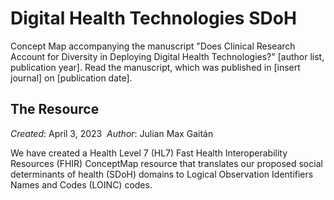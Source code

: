 # Digital Health Technologies SDoH
Concept Map accompanying the manuscript "Does Clinical Research Account for Diversity in Deploying Digital Health Technologies?" [author list, publication year]. Read the manuscript, which was published in [insert journal] on [publication date].

## The Resource

*Created*: April 3, 2023 
*Author*: Julian Max Gaitán

We have created a Health Level 7 (HL7) Fast Health Interoperability Resources (FHIR) ConceptMap resource that translates our proposed social determinants of health (SDoH) domains to Logical Observation Identifiers Names and Codes (LOINC) codes.
